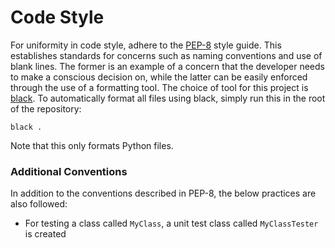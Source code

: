 # Code Style

For uniformity in code style, adhere to the [PEP-8](https://peps.python.org/pep-0008/) style guide. This establishes 
standards for concerns such as naming conventions and use of blank lines. The former is an example of a concern that 
the developer needs to make a conscious decision on, while the latter can be easily enforced through the use of a 
formatting tool. The choice of tool for this project is [black](https://black.readthedocs.io/en/stable/). To 
automatically format all files using black, simply run this in the root of the repository:
```
black .
```
Note that this only formats Python files.

### Additional Conventions
In addition to the conventions described in PEP-8, the below practices are also followed:
- For testing a class called `MyClass`, a unit test class called `MyClassTester` is created
